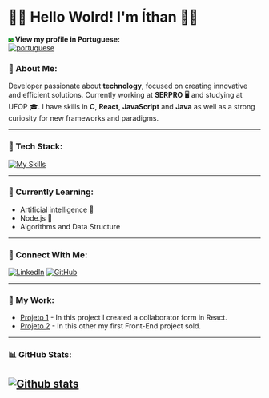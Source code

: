 # 👨‍💻 Hello Wolrd!  I'm Íthan 👋🏿

<p align = "left">
  <strong> <img src = "img/br.png" width = 2.0% height = 2.0% > View my profile in Portuguese: </strong>
<br>
  <a href = "https://github.com/ithanamaral/ithanamaral/blob/main/README.md">
    <img src = "https://img.shields.io/badge/Português-Clique%20aqui-white.svg" alt = "portuguese" /> 
  </a>
</p>


### 🚀 About Me:

Developer passionate about **technology**, focused on creating innovative and efficient solutions. Currently working at **SERPRO** 🖥️ and studying at UFOP 🎓. I have skills in **C**, **React**, **JavaScript** and **Java** as well as a strong curiosity for new frameworks and paradigms.

---

### 🔧 Tech Stack:
[![My Skills](https://skillicons.dev/icons?i=js,html,css,react,c,java,vscode)](https://skillicons.dev)

---

### 🧠 Currently Learning:
- Artificial intelligence 🤖
- Node.js 🔧
- Algorithms and Data Structure

---

### 🔗 Connect With Me:
[![LinkedIn](https://img.shields.io/badge/-LinkedIn-0A66C2?logo=linkedin&logoColor=white&style=flat)](https://www.linkedin.com/in/ithan-p-amaral-4b8751262?utm_source=share&utm_campaign=share_via&utm_content=profile&utm_medium=android_app)
[![GitHub](https://img.shields.io/badge/-GitHub-181717?logo=github&logoColor=white&style=flat)](https://github.com/ithanamaral)

---

### 💼 My Work:

- [Projeto 1](https://github.com/seu-perfil/repo1) - In this project I created a collaborator form in React.
- [Projeto 2](https://github.com/ithanamaral/PIBARE) - In this other my first Front-End project sold.

---


### 📊 GitHub Stats:

[![Github stats](https://github-readme-stats.vercel.app/api?username=ithanamaral&show_icons=true&theme=tokyonight)](https://github.com/anuraghazra/github-readme-stats)
---




<!--
*ithanamaral/ithanamaral* is a ✨ special ✨ repository because its README.md (this file) appears on your GitHub profile. -->
